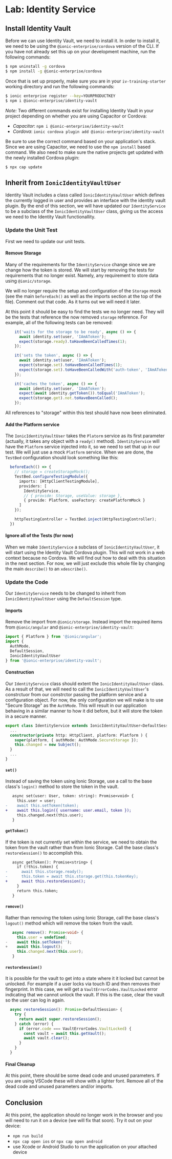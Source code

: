 # Lab: Identity Service

## Install Identity Vault

Before we can use Identity Vault, we need to install it. In order to install it, we need to be using the `@ionic-enterprise/cordova` version of the CLI. If you have not already set this up on your development machine, run the following commands:

```Bash
$ npm uninstall -g cordova
$ npm install -g @ionic-enterprise/cordova
```

Once that is set up properly, make sure you are in your `iv-training-starter` working directory and run the following commands:

```Bash
$ ionic enterprise register --key=YOURPRODUCTKEY
$ npm i @ionic-enterprise/identity-vault
```

*Note:* Two different commands exist for installing Identity Vault in your project depending on whether you are using Capacitor or Cordova:

- _Capacitor_: `npm i @ionic-enterprise/identity-vault`
- _Cordova_: `ionic cordova plugin add @ionic-enterprise/identity-vault`

Be sure to use the correct command based on your application's stack. Since we are using Capacitor, we need to use the `npm install` based command. We also need to make sure the native projects get updated with the newly installed Cordova plugin:

```
$ npx cap update
```

## Inherit from `IonicIdentityVaultUser`

Identity Vault includes a class called `IonicIdentityVaultUser` which defines the currently logged in user and provides an interface with the identity vault plugin. By the end of this section, we will have updated our `IdentityService` to be a subclass of the `IonicIdentityVaultUser` class, giving us the access we need to the Identity Vault functionallity.

### Update the Unit Test

First we need to update our unit tests.

#### Remove Storage

Many of the requirements for the `IdentityService` change since we are change how the token is stored. We will start by removing the tests for requirements that no longer exist. Namely, any requirement to store data using `@ionic/storage`.

We will no longer require the setup and configuration of the `Storage` mock (see the main `beforeEach()` as well as the imports section at the top of the file). Comment out that code. As it turns out we will need it later.

At this point it should be easy to find the tests we no longer need. They will be the tests that reference the now removed `storage` reference. For example, all of the following tests can be removed:

```TypeScript
    it('waits for the storage to be ready', async () => {
      await identity.set(user, 'IAmAToken');
      expect(storage.ready).toHaveBeenCalledTimes(1);
    });

    it('sets the token', async () => {
      await identity.set(user, 'IAmAToken');
      expect(storage.set).toHaveBeenCalledTimes(1);
      expect(storage.set).toHaveBeenCalledWith('auth-token', 'IAmAToken');
    });

    it('caches the token', async () => {
      await identity.set(user, 'IAmAToken');
      expect(await identity.getToken()).toEqual('IAmAToken');
      expect(storage.get).not.toHaveBeenCalled();
    });
```

All references to "storage" within this test should have now been eliminated.

#### Add the Platform service

The `IonicIdentityVaultUser` takes the `Platorm` service as its first parameter (actually, it takes any object with a `ready()` method). `IdentityService` will have the `Platform` service injected into it, so we need to set that up in our test. We will just use a mock `Platform` service. When we are done, the `TestBed` configuration should look something like this:

```TypeScript
  beforeEach(() => {
    // storage = createStorageMock();
    TestBed.configureTestingModule({
      imports: [HttpClientTestingModule],
      providers: [
        IdentityService,
        // { provide: Storage, useValue: storage },
        { provide: Platform, useFactory: createPlatformMock }
      ]
    });

    httpTestingController = TestBed.inject(HttpTestingController);
  })
```

#### Ignore all of the Tests (for now)

When we make `IdentityService` a subclass of `IonicIdentityVaultUser`, it will start using the Identity Vault Cordova plugin. This will not work in a web context because no Cordova. We will find out how to deal with this situation in the next section. For now, we will just exclude this whole file by changing the main `describe()` to an `xdescribe()`.

### Update the Code

Our `IdentityService` needs to be changed to inherit from `IonicIdentityVaultUser` using the `DefaultSession` type.

#### Imports

Remove the import from `@ionic/storage`. Instead import the required items from `@ionic/angular` and `@ionic-enterprise/identity-vault`:

```TypeScript
import { Platform } from '@ionic/angular';
import {
  AuthMode,
  DefaultSession,
  IonicIdentityVaultUser
} from '@ionic-enterprise/identity-vault';
```

#### Construction

Our `IdentityService` class should extent the `IonicIdentityVaultUser` class. As a result of that, we will need to call the `IonicIdentityVaultUser`'s constrctuor from our constrctor passing the platform service and a configuration object. For now, the only configuration we will make is to use "Secure Storage" as the `AuthMode`. This will result in our application behaving in a similar manner to how it did before, but it will store the token in a secure manner.

```TypeScript
export class IdentityService extends IonicIdentityVaultUser<DefaultSession> {
  ...
  constructor(private http: HttpClient, platform: Platform ) {
    super(platform, { authMode: AuthMode.SecureStorage });
    this.changed = new Subject();
  }
  ...
}
```

#### `set()`

Instead of saving the token using Ionic Storage, use a call to the base class's `login()` method to store the token in the vault.

```diff
   async set(user: User, token: string): Promise<void> {
     this.user = user;
-    await this.setToken(token);
+    await this.login({ username: user.email, token });
     this.changed.next(this.user);
   }
```

#### `getToken()`

If the token is not currently set within the service, we need to obtain the token from the vault rather than from Ionic Storage. Call the base class's `restoreSession()` to accomplish this.

```diff
   async getToken(): Promise<string> {
     if (!this.token) {
-      await this.storage.ready();
-      this.token = await this.storage.get(this.tokenKey);
+      await this.restoreSession();
     }
     return this.token;
   }
```

#### `remove()`

Rather than removing the token using Ionic Storage, call the base class's `logout()` method which will remove the token from the vault.

```TypeScript
   async remove(): Promise<void> {
     this.user = undefined;
-    await this.setToken('');
+    await this.logout();
     this.changed.next(this.user);
   }
```

#### `restoreSession()`

It is possible for the vault to get into a state where it it locked but cannot be unlocked. For example if a user locks via touch ID and then removes their fingerprint. In this case, we will get a `VaultErrorCodes.VaultLocked` error indicating that we cannot unlock the vault. If this is the case, clear the vault so the user can log in again.

```TypeScript
  async restoreSession(): Promise<DefaultSession> {
    try {
      return await super.restoreSession();
    } catch (error) {
      if (error.code === VaultErrorCodes.VaultLocked) {
        const vault = await this.getVault();
        await vault.clear();
      }
    }
  }
```

#### Final Cleanup

At this point, there should be some dead code and unused parameters. If you are using VSCode these will show with a lighter font. Remove all of the dead code and unused parameters and/or imports.

## Conclusion

At this point, the application should no longer work in the browser and you will need to run it on a device (we will fix that soon). Try it out on your device:

- `npm run build`
- `npx cap open ios` or `npx cap open android`
- use Xcode or Android Studio to run the application on your attached device
